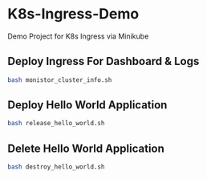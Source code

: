 # K8s-Ingress-Demo

Demo Project for K8s Ingress via Minikube

## Deploy Ingress For Dashboard & Logs

```sh
bash monistor_cluster_info.sh
```

## Deploy Hello World Application

```sh
bash release_hello_world.sh
```

## Delete Hello World Application

```sh
bash destroy_hello_world.sh
```
